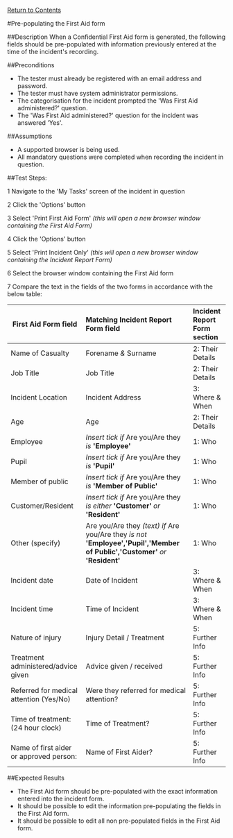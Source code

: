 [Return to Contents](https://github.com/infojam-james/test-cases/blob/master/Contents.md)

#Pre-populating the First Aid form

##Description
When a Confidential First Aid form is generated, the following fields should be pre-populated with information previously entered at the time of the incident's recording.

##Preconditions
+ The tester must already be registered with an email address and password.
+ The tester must have system administrator permissions.
+ The categorisation for the incident prompted the 'Was First Aid administered?' question.
+ The 'Was First Aid administered?' question for the incident was answered 'Yes'.

##Assumptions
+ A supported browser is being used.
+ All mandatory questions were completed when recording the incident in question.

##Test Steps:

1 Navigate to the 'My Tasks' screen of the incident in question

2 Click the 'Options' button

3 Select 'Print First Aid Form' *(this will open a new browser window containing the First Aid Form)*

4 Click the 'Options' button

5 Select 'Print Incident Only' *(this will open a new browser window containing the Incident Report Form)*

6 Select the browser window containing the First Aid form

7 Compare the text in the fields of the two forms in accordance with the below table:

|First Aid Form field|Matching Incident Report Form field|Incident Report Form section|
|--------------------|:------------------------------------|:---------------------------|
|Name of Casualty|Forename *&* Surname|2: Their Details|
|Job Title|Job Title|2: Their Details|
|Incident Location|Incident Address|3: Where & When|
|Age|Age|2: Their Details|
|Employee|*Insert tick if* Are you/Are they *is* **'Employee'**|1: Who|
|Pupil|*Insert tick if* Are you/Are they *is* **'Pupil'**|1: Who|
|Member of public|*Insert tick if* Are you/Are they *is* **'Member of Public'**|1: Who|
|Customer/Resident|*Insert tick if* Are you/Are they *is either* **'Customer'** *or* **'Resident'**|1: Who|
|Other (specify)|Are you/Are they *(text) if* Are you/Are they *is not* **'Employee','Pupil','Member of Public','Customer'** *or* **'Resident'**|1: Who|
|Incident date|Date of Incident|3: Where & When|
|Incident time|Time of Incident|3: Where & When|
|Nature of injury|Injury Detail / Treatment|5: Further Info|
|Treatment administered/advice given|Advice given / received|5: Further Info|
|Referred for medical attention (Yes/No)|Were they referred for medical attention?|5: Further Info|
|Time of treatment: (24 hour clock)|Time of Treatment?|5: Further Info|
|Name of first aider or approved person:|Name of First Aider?|5: Further Info|

##Expected Results
+ The First Aid form should be pre-populated with the exact information entered into the incident form.
+ It should be possible to edit the information pre-populating the fields in the First Aid form.
+ It should be possible to edit all non pre-populated fields in the First Aid form.
